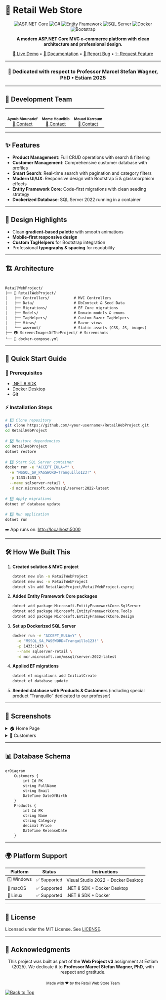 
# 🛒 Retail Web Store

<div align="center">

![ASP.NET Core](https://img.shields.io/badge/ASP.NET_Core-8.0-512BD4?style=for-the-badge&logo=dotnet)
![C#](https://img.shields.io/badge/C%23-12.0-239120?style=for-the-badge&logo=csharp)
![Entity Framework](https://img.shields.io/badge/Entity_Framework-8.0-512BD4?style=for-the-badge&logo=microsoft)
![SQL Server](https://img.shields.io/badge/SQL_Server-2022-CC2927?style=for-the-badge&logo=microsoftsqlserver)
![Docker](https://img.shields.io/badge/Docker-Latest-2496ED?style=for-the-badge&logo=docker)
![Bootstrap](https://img.shields.io/badge/Bootstrap-5.0-7952B3?style=for-the-badge&logo=bootstrap)

**A modern ASP.NET Core MVC e-commerce platform with clean architecture and professional design.**

[🚀 Live Demo](http://localhost:5000) • [📖 Documentation](#-documentation) • [🐛 Report Bug](../../issues) • [✨ Request Feature](../../issues)

---

### 🎯 Dedicated with respect to **Professor Marcel Stefan Wagner, PhD** • Estiam 2025

</div>

---

## 👥 Development Team

<table align="center">
  <tr>
    <td align="center">
      <img src="https://github.com/identicons/ayoub.png" width="80px;" alt=""/>
      <br />
      <sub><b>Ayoub Mounadef</b></sub>
      <br />
      <a href="mailto:ayoub.mounadef@estiam.com">📧 Contact</a>
    </td>
    <td align="center">
      <img src="https://github.com/identicons/meme.png" width="80px;" alt=""/>
      <br />
      <sub><b>Meme Houeibib</b></sub>
      <br />
      <a href="mailto:meme.houeibib@estiam.com">📧 Contact</a>
    </td>
    <td align="center">
      <img src="https://github.com/identicons/mouad.png" width="80px;" alt=""/>
      <br />
      <sub><b>Mouad Karroum</b></sub>
      <br />
      <a href="mailto:mouad.karroum@estiam.com">📧 Contact</a>
    </td>
  </tr>
</table>

---

## ✨ Features

- **Product Management**: Full CRUD operations with search & filtering  
- **Customer Management**: Comprehensive customer database with profiles  
- **Smart Search**: Real-time search with pagination and category filters  
- **Modern UI/UX**: Responsive design with Bootstrap 5 & glassmorphism effects  
- **Entity Framework Core**: Code-first migrations with clean seeding strategy  
- **Dockerized Database**: SQL Server 2022 running in a container  

---

## 🎨 Design Highlights

- Clean **gradient-based palette** with smooth animations  
- **Mobile-first responsive design**  
- **Custom TagHelpers** for Bootstrap integration  
- Professional **typography & spacing** for readability  

---

## 🏗️ Architecture

```

RetailWebProject/
├── 📁 RetailWebProject/
│   ├── Controllers/           # MVC Controllers
│   ├── Data/                  # DbContext & Seed Data
│   ├── Migrations/            # EF Core migrations
│   ├── Models/                # Domain models & enums
│   ├── TagHelpers/            # Custom Razor TagHelpers
│   ├── Views/                 # Razor views
│   └── wwwroot/               # Static assets (CSS, JS, images)
├── 📷 ScreensImagesOfTheProject/ # Screenshots
└── 🐳 docker-compose.yml

````

---

## 🚀 Quick Start Guide

### 🔧 Prerequisites
- [.NET 8 SDK](https://dotnet.microsoft.com/en-us/download/dotnet/8.0)  
- [Docker Desktop](https://www.docker.com/products/docker-desktop)  
- Git

### ⚡ Installation Steps

```bash
# 1️⃣ Clone repository
git clone https://github.com/<your-username>/RetailWebProject.git
cd RetailWebProject

# 2️⃣ Restore dependencies
cd RetailWebProject
dotnet restore

# 3️⃣ Start SQL Server container
docker run -e "ACCEPT_EULA=Y" \
  -e "MSSQL_SA_PASSWORD=Tranquillo123!" \
  -p 1433:1433 \
  --name sqlserver-retail \
  -d mcr.microsoft.com/mssql/server:2022-latest

# 4️⃣ Apply migrations
dotnet ef database update

# 5️⃣ Run application
dotnet run
````

➡️ App runs on: [http://localhost:5000](http://localhost:5000)

---

## 🛠️ How We Built This

1. **Created solution & MVC project**

   ```bash
   dotnet new sln -n RetailWebProject
   dotnet new mvc -n RetailWebProject
   dotnet sln add RetailWebProject/RetailWebProject.csproj
   ```

2. **Added Entity Framework Core packages**

   ```bash
   dotnet add package Microsoft.EntityFrameworkCore.SqlServer
   dotnet add package Microsoft.EntityFrameworkCore.Tools
   dotnet add package Microsoft.EntityFrameworkCore.Design
   ```

3. **Set up Dockerized SQL Server**

   ```bash
   docker run -e "ACCEPT_EULA=Y" \
     -e "MSSQL_SA_PASSWORD=Tranquillo123!" \
     -p 1433:1433 \
     --name sqlserver-retail \
     -d mcr.microsoft.com/mssql/server:2022-latest
   ```

4. **Applied EF migrations**

   ```bash
   dotnet ef migrations add InitialCreate
   dotnet ef database update
   ```

5. **Seeded database with Products & Customers**
   (including special product “Tranquillo” dedicated to our professor)

---

## 📸 Screenshots

<details>
<summary>🏠 Home Page</summary>

![Home Page 1](ScreensImagesOfTheProject/homePage1.png)
![Home Page 2](ScreensImagesOfTheProject/homePage2.png)

</details>

<details>
<summary>👥 Customers</summary>

![Customers](ScreensImagesOfTheProject/Customers.png)

</details>

---

## 📊 Database Schema

```mermaid
erDiagram
    Customers {
        int Id PK
        string FullName
        string Email
        DateTime DateOfBirth
    }
    Products {
        int Id PK
        string Name
        string Category
        decimal Price
        DateTime ReleaseDate
    }
```

---

## 🌍 Platform Support

| Platform   | Status      | Instructions                        |
| ---------- | ----------- | ----------------------------------- |
| 🪟 Windows | ✅ Supported | Visual Studio 2022 + Docker Desktop |
| 🍎 macOS   | ✅ Supported | .NET 8 SDK + Docker Desktop         |
| 🐧 Linux   | ✅ Supported | .NET 8 SDK + Docker                 |

---

## 📄 License

Licensed under the MIT License. See [LICENSE](LICENSE).

---

## 🙏 Acknowledgments

<div align="center">

This project was built as part of the **Web Project v3** assignment at Estiam (2025).
We dedicate it to **Professor Marcel Stefan Wagner, PhD**, with respect and gratitude.

<sub>Made with ❤️ by the Retail Web Store Team</sub>

</div>

[![Back to Top](https://img.shields.io/badge/Back_to_Top-000000?style=for-the-badge\&logo=github)](#-retail-web-store)

